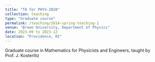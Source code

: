```yaml
---
title: "TA for PHYS-2020"
collection: teaching
type: "Graduate course"
permalink: /teaching/2014-spring-teaching-1
venue: "Brown University, Department of Physics"
date: 2023-09 to 2023-12
location: "Providence, RI"
---
```


Graduate course in Mathematics for Physicists and Engineers, taught by Prof. J. Kosterlitz

